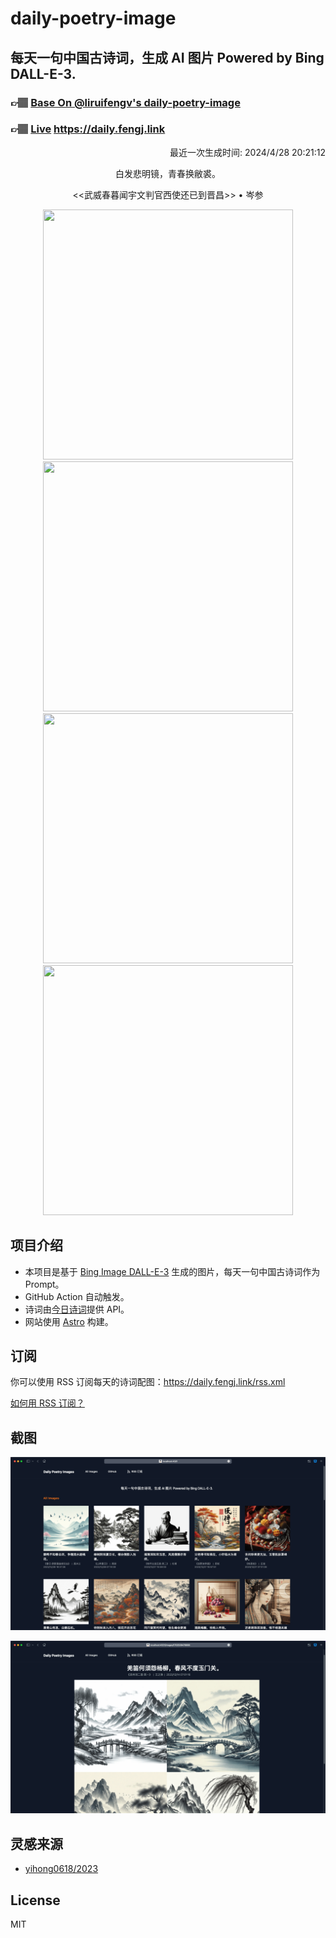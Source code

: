 
# daily-poetry-image

## 每天一句中国古诗词，生成 AI 图片 Powered by Bing DALL-E-3.

### 👉🏽 [Base On @liruifengv's daily-poetry-image](https://github.com/liruifengv/daily-poetry-image)

### 👉🏽 [Live](https://daily.fengj.link) https://daily.fengj.link

<p align="right">
  最近一次生成时间: 2024/4/28 20:21:12
</p>
<p align="center">
白发悲明镜，青春换敝裘。
</p>
<p align="center">
<<武威春暮闻宇文判官西使还已到晋昌>> • 岑参
</p>
<p align="center">
<img src="https://tse1.mm.bing.net/th/id/OIG2.S4H9k7XwHlelG5RFD5CS" height="400" width="400" />
<img src="https://tse1.mm.bing.net/th/id/OIG2.fNswCBFGFA8Fr6fzFW1V" height="400" width="400" />
<img src="https://tse3.mm.bing.net/th/id/OIG2.oU0MtIO6BwD8wiL0pVTO" height="400" width="400" />
<img src="https://tse2.mm.bing.net/th/id/OIG2.Pa_I..gIuUidb0fGftid" height="400" width="400" />
</p>

## 项目介绍

-   本项目是基于 [Bing Image DALL-E-3](https://www.bing.com/images/create) 生成的图片，每天一句中国古诗词作为 Prompt。
-   GitHub Action 自动触发。
-   诗词由[今日诗词](https://www.jinrishici.com/)提供 API。
-   网站使用 [Astro](https://astro.build) 构建。

## 订阅

你可以使用 RSS 订阅每天的诗词配图：https://daily.fengj.link/rss.xml

[如何用 RSS 订阅？](https://zhuanlan.zhihu.com/p/55026716)

## 截图

![图片列表](./screenshots/Snipaste_2023-12-28_21-00-26.png)

![图片详情](./screenshots/Snipaste_2023-12-28_21-00-53.png)

## 灵感来源

-   [yihong0618/2023](https://github.com/yihong0618/2023)

## License

MIT
